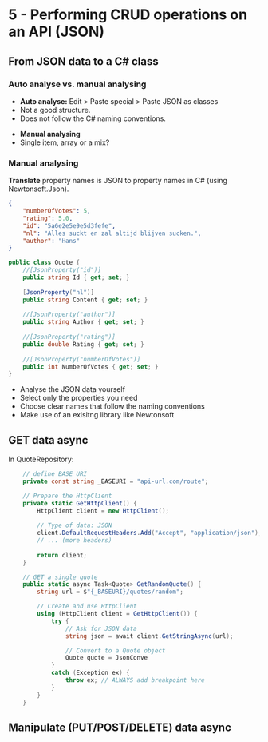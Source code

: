 # 5 - Performing CRUD operations on an API (JSON)
## From JSON data to a C# class
### Auto analyse vs. manual analysing
- **Auto analyse:** Edit > Paste special > Paste JSON as classes
- Not a good structure.
- Does not follow the C# naming conventions.

+ **Manual analysing**
+ Single item, array or a mix?

### Manual analysing
**Translate** property names is JSON to property names in C# (using Newtonsoft.Json).
```json
{
	"numberOfVotes": 5,
	"rating": 5.0,
	"id": "5a6e2e5e9e5d3fefe",
	"nl": "Alles suckt en zal altijd blijven sucken.",
	"author": "Hans"
}
```
```csharp
public class Quote {
	//[JsonProperty("id")]
	public string Id { get; set; }
	
	[JsonProperty("nl")]
	public string Content { get; set; }
	
	//[JsonProperty("author")]
	public string Author { get; set; }
	
	//[JsonProperty("rating")]
	public double Rating { get; set; }
	
	//[JsonProperty("numberOfVotes")]
	public int NumberOfVotes { get; set; }
}
```

- Analyse the JSON data yourself
- Select only the properties you need
- Choose clear names that follow the naming conventions
- Make use of an exisitng library like Newtonsoft

## GET data async

In QuoteRepository:
```csharp
	// define BASE URI
	private const string _BASEURI = "api-url.com/route";
```
```csharp
	// Prepare the HttpClient
	private static GetHttpClient() {
		HttpClient client = new HttpClient();
		
		// Type of data: JSON
		client.DefaultRequestHeaders.Add("Accept", "application/json");
		// ... (more headers)
		
		return client;
	}
```
```csharp
	// GET a single quote
	public static async Task<Quote> GetRandomQuote() {
		string url = $"{_BASEURI}/quotes/random";

		// Create and use HttpClient
		using (HttpClient client = GetHttpClient()) {
			try {
				// Ask for JSON data
				string json = await client.GetStringAsync(url);

				// Convert to a Quote object
				Quote quote = JsonConve
			}
			catch (Exception ex) {
				throw ex; // ALWAYS add breakpoint here
			}
		}
	}
```
## Manipulate (PUT/POST/DELETE) data async
<!--stackedit_data:
eyJoaXN0b3J5IjpbMTg5NTE5MjQwOCwxMzgwMzAwNjg0XX0=
-->